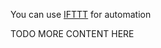 You can use [IFTTT](https://ifttt.com/applets/53759562d-if-i-comment-on-disqus-tweet-to-my-twitter/edit) for automation

TODO MORE CONTENT HERE
